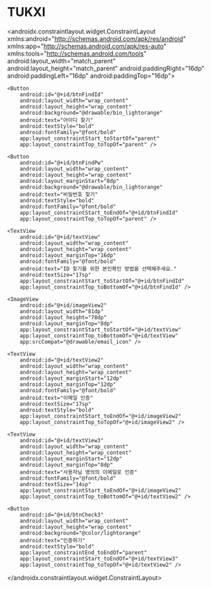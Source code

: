 # TUKXI
<?xml version="1.0" encoding="utf-8"?>
<androidx.constraintlayout.widget.ConstraintLayout xmlns:android="http://schemas.android.com/apk/res/android"
    xmlns:app="http://schemas.android.com/apk/res-auto"
    xmlns:tools="http://schemas.android.com/tools"
    android:layout_width="match_parent"
    android:layout_height="match_parent"
    android:paddingRight="16dp"
    android:paddingLeft="16dp"
    android:paddingTop="16dp">

    <Button
        android:id="@+id/btnFindId"
        android:layout_width="wrap_content"
        android:layout_height="wrap_content"
        android:background="@drawable/bin_lightorange"
        android:text="아이디 찾기"
        android:textStyle="bold"
        android:fontFamily="@font/bold"
        app:layout_constraintStart_toStartOf="parent"
        app:layout_constraintTop_toTopOf="parent" />

    <Button
        android:id="@+id/btnFindPw"
        android:layout_width="wrap_content"
        android:layout_height="wrap_content"
        android:layout_marginStart="8dp"
        android:background="@drawable/bin_lightorange"
        android:text="비밀번호 찾기"
        android:textStyle="bold"
        android:fontFamily="@font/bold"
        app:layout_constraintStart_toEndOf="@+id/btnFindId"
        app:layout_constraintTop_toTopOf="parent" />

    <TextView
        android:id="@+id/textView"
        android:layout_width="wrap_content"
        android:layout_height="wrap_content"
        android:layout_marginTop="16dp"
        android:fontFamily="@font/bold"
        android:text="ID 찾기를 위한 본인확인 방법을 선택해주세요."
        android:textSize="17sp"
        app:layout_constraintStart_toStartOf="@+id/btnFindId"
        app:layout_constraintTop_toBottomOf="@+id/btnFindId" />

    <ImageView
        android:id="@+id/imageView2"
        android:layout_width="81dp"
        android:layout_height="78dp"
        android:layout_marginTop="8dp"
        app:layout_constraintStart_toStartOf="@+id/textView"
        app:layout_constraintTop_toBottomOf="@+id/textView"
        app:srcCompat="@drawable/email_icon" />

    <TextView
        android:id="@+id/textView2"
        android:layout_width="wrap_content"
        android:layout_height="wrap_content"
        android:layout_marginStart="12dp"
        android:layout_marginTop="12dp"
        android:fontFamily="@font/bold"
        android:text="이메일 인증"
        android:textSize="17sp"
        android:textStyle="bold"
        app:layout_constraintStart_toEndOf="@+id/imageView2"
        app:layout_constraintTop_toTopOf="@+id/imageView2" />

    <TextView
        android:id="@+id/textView3"
        android:layout_width="wrap_content"
        android:layout_height="wrap_content"
        android:layout_marginStart="12dp"
        android:layout_marginTop="8dp"
        android:text="사용자님 명의의 이메일로 인증"
        android:fontFamily="@font/bold"
        android:textSize="14sp"
        app:layout_constraintStart_toEndOf="@+id/imageView2"
        app:layout_constraintTop_toBottomOf="@+id/textView2" />

    <Button
        android:id="@+id/btnCheck3"
        android:layout_width="wrap_content"
        android:layout_height="wrap_content"
        android:background="@color/lightorange"
        android:text="인증하기"
        android:textStyle="bold"
        app:layout_constraintEnd_toEndOf="parent"
        app:layout_constraintStart_toEndOf="@+id/textView3"
        app:layout_constraintTop_toTopOf="@+id/textView2" />
</androidx.constraintlayout.widget.ConstraintLayout>
